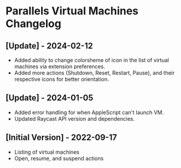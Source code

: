 # Parallels Virtual Machines Changelog

## [Update] - 2024-02-12

- Added ability to change colorsheme of icon in the list of virtual machines via extension preferences.
- Added more actions (Shutdown, Reset, Restart, Pause), and their respective icons for better orientation.

## [Update] - 2024-01-05

- Added error handling for when AppleScript can't launch VM.
- Updated Raycast API version and dependencies.

## [Initial Version] - 2022-09-17

- Listing of virtual machines
- Open, resume, and suspend actions
